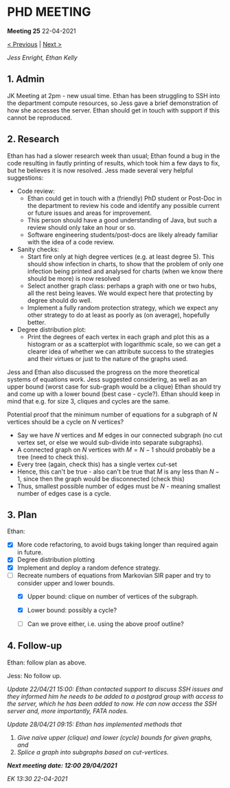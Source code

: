 # PHD MEETING

__Meeting 25__
22-04-2021

[< Previous](../04-21/24_15-04-21.md) | [Next >](../04-21/26_29-04-21.md)

_Jess Enright,_
_Ethan Kelly_


## 1. Admin

JK Meeting at 2pm - new usual time. Ethan has been struggling to SSH into the department compute resources, so Jess gave a brief demonstration of how she accesses the server. Ethan should get in touch with support if this cannot be reproduced.


## 2. Research

Ethan has had a slower research week than usual; Ethan found a bug in the code resulting in fautly printing of results, which took him a few days to fix, but he believes it is now resolved. Jess made several very helpful suggestions:
- Code review:
	-  Ethan could get in touch with a (friendly) PhD student or Post-Doc in the department to review his code and identify any possible current or future issues and areas for improvement. 
	-  This person should have a good understanding of Java, but such a review should only take an hour or so.
	-  Software engineering students/post-docs are likely already familiar with the idea of a code review.
- Sanity checks:
	- Start fire only at high degree vertices (e.g. at least degree 5). This should show infection in charts, to show that the problem of only one infection being printed and analysed for charts (when we know there should be more) is now resolved
	- Select another graph class: perhaps a graph with one or two hubs, all the rest being leaves. We would expect here that protecting by degree should do well.
	- Implement a fully random protection strategy, which we expect any other strategy to do at least as poorly as (on average), hopefully better.
- Degree distribution plot:
	- Print the degrees of each vertex in each graph and plot this as a histogram or as a scatterplot with logarithmic scale, so we can get a clearer idea of whether we can attribute success to the strategies and their virtues or just to the nature of the graphs used.

Jess and Ethan also discussed the progress on the more theoretical systems of equations work. Jess suggested considering, as well as an upper bound (worst case for sub-graph would be a clique) Ethan should try and come up with a lower bound (best case - cycle?). Ethan should keep in mind that e.g. for size 3, cliques and cycles are the same. 

Potential proof that the minimum number of equations for a subgraph of $N$ vertices should be a cycle on $N$ vertices?
- Say we have $N$ vertices and $M$ edges in our connected subgraph (no cut vertex set, or else we would sub-divide into separate subgraphs).
- A connected graph on $N$ vertices with $M=N-1$ should probably be a tree (need to check this).
- Every tree (again, check this) has a single vertex cut-set
- Hence, this can't be true - also can't be true that $M$ is any less than $N-1$, since then the graph would be disconnected (check this)
- Thus, smallest possible number of edges must be $N$ - meaning smallest number of edges case is a cycle.



## 3. Plan

Ethan:
- [X] More code refactoring, to avoid bugs taking longer than required again in future.
- [X] Degree distribution plotting
- [X] Implement and deploy a random defence strategy.
- [ ] Recreate numbers of equations from Markovian SIR paper and try to consider upper and lower bounds.
	- [X] Upper bound: clique on number of vertices of the subgraph.
	- [X] Lower bound: possibly a cycle?
	- [ ] Can we prove either, i.e. using the above proof outline?


## 4. Follow-up

Ethan: follow plan as above.

Jess: No follow up.

_Update 22/04/21 15:00: Ethan contacted support to discuss SSH issues and they informed him he needs to be added to a postgrad group with access to the server, which he has been added to now. He can now access the SSH server and, more importantly, FATA nodes._

_Update 28/04/21 09:15: Ethan has implemented methods that_
1. _Give naive upper (clique) and lower (cycle) bounds for given graphs, and_
2. _Splice a graph into subgraphs based on cut-vertices._


**_Next meeting date: 12:00 29/04/2021_**



_EK 13:30 22-04-2021_

